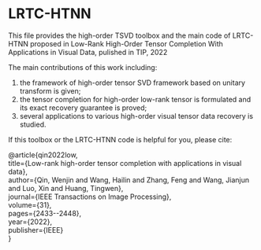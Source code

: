 # LRTC-HTNN
This file provides the high-order TSVD toolbox and the main code of LRTC-HTNN proposed in Low-Rank High-Order Tensor Completion With Applications in Visual Data, pulished in TIP, 2022

The main contributions of this work including:
1. the framework of high-order tensor SVD framework based on unitary transform is given;
2. the tensor completion for high-order low-rank tensor is formulated and its exact recovery guarantee is proved;
3. several applications to various high-order visual tensor data recovery is studied.  

If this toolbox or the LRTC-HTNN code is helpful for you, please cite:

@article{qin2022low,  
  title={Low-rank high-order tensor completion with applications in visual data},  
  author={Qin, Wenjin and Wang, Hailin and Zhang, Feng and Wang, Jianjun and Luo, Xin and Huang, Tingwen},  
  journal={IEEE Transactions on Image Processing},  
  volume={31},  
  pages={2433--2448},  
  year={2022},  
  publisher={IEEE}  
}

